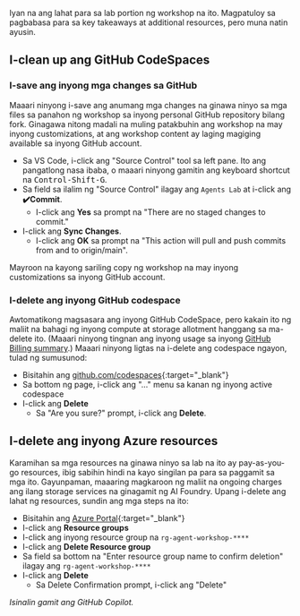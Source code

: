 Iyan na ang lahat para sa lab portion ng workshop na ito. Magpatuloy sa pagbabasa para sa key takeaways at additional resources, pero muna natin ayusin.

## I-clean up ang GitHub CodeSpaces

### I-save ang inyong mga changes sa GitHub 

Maaari ninyong i-save ang anumang mga changes na ginawa ninyo sa mga files sa panahon ng workshop sa inyong personal GitHub repository bilang fork. Ginagawa nitong madali na muling patakbuhin ang workshop na may inyong customizations, at ang workshop content ay laging magiging available sa inyong GitHub account.

* Sa VS Code, i-click ang "Source Control" tool sa left pane. Ito ang pangatlong nasa ibaba, o maaari ninyong gamitin ang keyboard shortcut na <kbd>Control-Shift-G</kbd>.
* Sa field sa ilalim ng "Source Control" ilagay ang `Agents Lab` at i-click ang **✔️Commit**.
  * I-click ang **Yes** sa prompt na "There are no staged changes to commit."
* I-click ang **Sync Changes**.
  * I-click ang **OK** sa prompt na "This action will pull and push commits from and to origin/main".

Mayroon na kayong sariling copy ng workshop na may inyong customizations sa inyong GitHub account.

### I-delete ang inyong GitHub codespace

Awtomatikong magsasara ang inyong GitHub CodeSpace, pero kakain ito ng maliit na bahagi ng inyong compute at storage allotment hanggang sa ma-delete ito. (Maaari ninyong tingnan ang inyong usage sa inyong [GitHub Billing summary](https://github.com/settings/billing/summary).) Maaari ninyong ligtas na i-delete ang codespace ngayon, tulad ng sumusunod:

* Bisitahin ang [github.com/codespaces](https://github.com/codespaces){:target="_blank"}
* Sa bottom ng page, i-click ang "..." menu sa kanan ng inyong active codespace
* I-click ang **Delete**
  * Sa "Are you sure?" prompt, i-click ang **Delete**.

## I-delete ang inyong Azure resources

Karamihan sa mga resources na ginawa ninyo sa lab na ito ay pay-as-you-go resources, ibig sabihin hindi na kayo singilan pa para sa paggamit sa mga ito. Gayunpaman, maaaring magkaroon ng maliit na ongoing charges ang ilang storage services na ginagamit ng AI Foundry. Upang i-delete ang lahat ng resources, sundin ang mga steps na ito:

* Bisitahin ang [Azure Portal](https://portal.azure.com){:target="_blank"}
* I-click ang **Resource groups**
* I-click ang inyong resource group na `rg-agent-workshop-****`
* I-click ang **Delete Resource group**
* Sa field sa bottom na "Enter resource group name to confirm deletion" ilagay ang `rg-agent-workshop-****`
* I-click ang **Delete**
  * Sa Delete Confirmation prompt, i-click ang "Delete"

*Isinalin gamit ang GitHub Copilot.*
